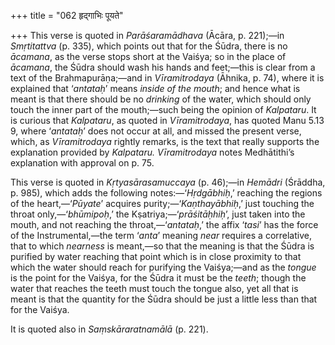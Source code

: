 +++
title = "062 हृद्गाभिः पूयते"

+++
This verse is quoted in *Parāśaramādhava* (Ācāra, p. 221);—in
*Smṛtitattva* (p. 335), which points out that for the Śūdra, there is no
*ācamana*, as the verse stops short at the Vaiśya; so in the place of
*ācamana*, the Śūdra should wash his hands and feet;—this is clear from
a text of the Brahmapurāṇa;—and in *Vīramitrodaya* (Āhnika, p. 74),
where it is explained that ‘*antataḥ*’ means *inside of the mouth*; and
hence what is meant is that there should be no *drinking* of the water,
which should only touch the inner part of the mouth;—such being the
opinion of *Kalpataru*. It is curious that *Kalpataru*, as quoted in
*Vīramitrodaya*, has quoted Manu 5.13 9, where ‘*antataḥ*’ does not
occur at all, and missed the present verse, which, as *Vīramitrodaya*
rightly remarks, is the text that really supports the explanation
provided by *Kalpataru. Vīramitrodaya* notes Medhātithi’s explanation
with approval on p. 75.

This verse is quoted in *Kṛtyasārasamuccaya* (p. 46);—in *Hemādri*
(Śrāddha, p. 985), which adds the following notes:—‘*Hṛdgābhiḥ*,’
reaching the regions of the heart,—‘*Pūyate*’ acquires
purity;—‘*Kaṇthayābhiḥ*,’ just touching the throat only,—‘*bhūmipoḥ*,’
the Kṣatriya;—‘*prāśitāḥhiḥ*’, just taken into the mouth, and not
reaching the throat,—‘*antataḥ*,’ the affix ‘*tasi*’ has the force of
the Instrumental,—the term ‘*anta*’ meaning *near* requires a
correlative, that to which *nearness* is meant,—so that the meaning is
that the Śūdra is purified by water reaching that point which is in
close proximity to that which the water should reach for purifying the
Vaiśya;—and as the *tongue* is the point for the Vaiśya, for the Śūdra
it must be the *teeth*; though the water that reaches the teeth must
touch the tongue also, yet all that is meant is that the quantity for
the Śūdra should be just a little less than that for the Vaiśya.

It is quoted also in *Saṃskāraratnamālā* (p. 221).



